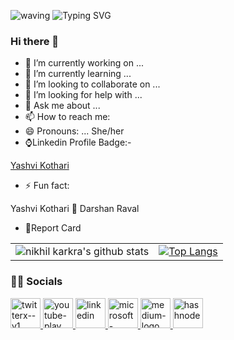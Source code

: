 ![waving](https://capsule-render.vercel.app/api?type=waving&width=100%&height=200&text=Yashvi+Kothari%20&fontAlignY=40&color=gradient)
![Typing SVG](https://readme-typing-svg.herokuapp.com/?color=grandient&size=35&center=true&vCenter=true&width=1000&lines=Jay+Shri+Krishna;I%27m+2000+December+23+born+%E2%9C%A8;I%27m+from+India%20+%20%F0%9F%99%8F;I%27m+a+Documenterian+of+what+I+do.%E2%9C%8D;Welcome!+:%29)<br/>

### Hi there 👋

- 🔭 I’m currently working on ...
- 🌱 I’m currently learning ...
- 👯 I’m looking to collaborate on ...
- 🤔 I’m looking for help with ...
- 💬 Ask me about ...
- 📫 How to reach me:
- 😄 Pronouns: ...
  She/her
- ⌚Linkedin Profile Badge:-

<div class="badge-base LI-profile-badge" data-locale="en_US" data-size="medium" data-theme="dark" data-type="VERTICAL" data-vanity="yashvikothari" data-version="v1"><a class="badge-base__link LI-simple-link" href="https://in.linkedin.com/in/yashvikothari?trk=profile-badge">Yashvi Kothari</a></div>
              
- ⚡ Fun fact:

Yashvi Kothari 💙 Darshan Raval

- 👶Report Card

|                                                                                                                                                                     |                                                                                                                                                 |
| :-----------------------------------------------------------------------------------------------------------------------------------------------------------------: | :---------------------------------------------------------------------------------------------------------------------------------------------: |
| ![nikhil karkra's github stats](https://github-readme-stats.vercel.app/api?username=yashvikothari&show_icons=true&layout=compact&text_color=daf7dc&bg_color=151515) | [![Top Langs](https://github-readme-stats.vercel.app/api/top-langs/?username=yashvikothari&layout=compact&text_color=daf7dc&bg_color=151515)]() |

<h3> 🤝🏻 Socials </h3>

<p align="left">

<a href="https://twitter.com/kothari_yashvi" target="_blank" rel="noopener noreferrer">
<img width="48" height="48" src="https://img.icons8.com/fluency/48/twitterx--v1.png" alt="twitterx--v1"/>

<a href="https://youtube.com/mycrxn" target="_blank" rel="noopener noreferrer">
<img width="48" height="48" src="https://img.icons8.com/fluency/48/youtube-play.png" alt="youtube-play"/>

<a href="https://linkedin.com/in/yashvikothari" target="_blank" rel="noopener noreferrer">
<img width="48" height="48" src="https://img.icons8.com/fluency/48/linkedin.png" alt="linkedin"/>

<a href="mailto:yashvikothari@outlook.com" target="_blank" rel="noopener noreferrer">
<img width="48" height="48" src="https://img.icons8.com/fluency/48/microsoft-outlook-2019.png" alt="microsoft-outlook-2019"/>

<a href="https://medium.com/@yashvikothari" target="_blank" rel="noopener noreferrer">
<img width="48" height="48" src="https://img.icons8.com/fluency/48/medium-logo.png" alt="medium-logo"/>

<a href="https://yashvikothari.hashnode.dev/" target="_blank" rel="noopener noreferrer">
<img width="48" height="48" src="https://img.icons8.com/color/48/000000/hashnode.png" alt="hashnode"/>

</p>
